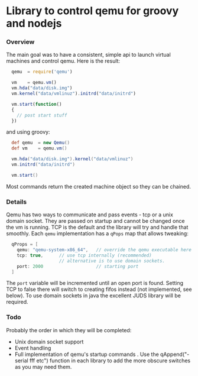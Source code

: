Library to control qemu for groovy and nodejs
===

### Overview

The main goal was to have a consistent, simple api to launch virtual machines and control qemu. Here is the result:

```javascript
  qemu  = require('qemu')

  vm    = qemu.vm()
  vm.hda("data/disk.img")
  vm.kernel("data/vmlinuz").initrd("data/initrd")

  vm.start(function()
  {
    // post start stuff
  })
```

and using groovy:
```groovy
  def qemu  = new Qemu()
  def vm    = qemu.vm()

  vm.hda("data/disk.img").kernel("data/vmlinuz")
  vm.initrd("data/initrd")

  vm.start()
```

Most commands return the created machine object so they can be chained.


### Details

Qemu has two ways to communicate and pass events - tcp or a unix domain socket. They are passed on startup and cannot be changed once the vm is running. TCP is the default and the library will try and handle that smoothly. Each `qemu` implementation has a `qPops` map that allows tweaking:

```groovy
  qProps = [
    qemu: "qemu-system-x86_64",   // override the qemu executable here
    tcp: true,      // use tcp internally (recommended)
                    // alternative is to use domain sockets.
    port: 2000                    // starting port
  ]
```

The `port` variable will be incremented until an open port is found. Setting TCP to false there will switch to creating fifos instead (not implemented, see below). To use domain sockets in java the excellent JUDS library will be required. 

### Todo

Probably the order in which they will be completed:

- Unix domain socket support
- Event handling 
- Full implementation of qemu's startup commands
  . Use the qAppend("-serial fff etc") function in each library to add the more obscure switches as you may need them. 
